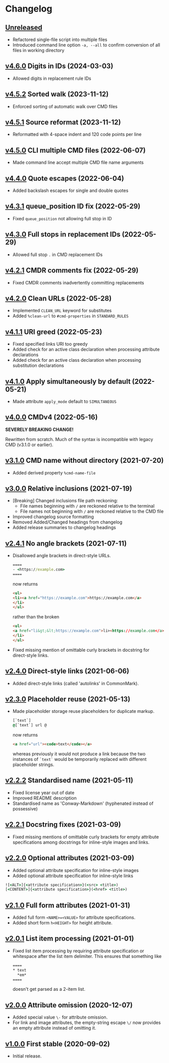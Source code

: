 # Changelog


## [Unreleased]

- Refactored single-file script into multiple files
- Introduced command line option `-a, --all` to confirm conversion of all files in working directory


## [v4.6.0] Digits in IDs (2024-03-03)

- Allowed digits in replacement rule IDs


## [v4.5.2] Sorted walk (2023-11-12)

- Enforced sorting of automatic walk over CMD files


## [v4.5.1] Source reformat (2023-11-12)

- Reformatted with 4-space indent and 120 code points per line


## [v4.5.0] CLI multiple CMD files (2022-06-07)

- Made command line accept multiple CMD file name arguments


## [v4.4.0] Quote escapes (2022-06-04)

- Added backslash escapes for single and double quotes


## [v4.3.1] queue_position ID fix (2022-05-29)

- Fixed `queue_position` not allowing full stop in ID


## [v4.3.0] Full stops in replacement IDs (2022-05-29)

- Allowed full stop `.` in CMD replacement IDs


## [v4.2.1] CMDR comments fix (2022-05-29)

- Fixed CMDR comments inadvertently committing replacements


## [v4.2.0] Clean URLs (2022-05-28)

- Implemented `CLEAN_URL` keyword for substitutes
- Added `%clean-url` to `#cmd-properties` in `STANDARD_RULES`


## [v4.1.1] URI greed (2022-05-23)

- Fixed specified links URI too greedy
- Added check for an active class declaration
  when processing attribute declarations
- Added check for an active class declaration
  when processing substitution declarations


## [v4.1.0] Apply simultaneously by default (2022-05-21)

- Made attribute `apply_mode` default to `SIMULTANEOUS`


## [v4.0.0] CMDv4 (2022-05-16)

**SEVERELY BREAKING CHANGE!**

Rewritten from scratch.
Much of the syntax is incompatible with legacy CMD (v3.1.0 or earlier).


## [v3.1.0] CMD name without directory (2021-07-20)

- Added derived property `%cmd-name-file`


## [v3.0.0] Relative inclusions (2021-07-19)

- [Breaking] Changed inclusions file path reckoning:
  - File names beginning with `/` are reckoned relative to the terminal
  - File names not beginning with `/` are reckoned relative to the CMD file
- Improved changelog source formatting
- Removed Added/Changed headings from changelog
- Added release summaries to changelog headings


## [v2.4.1] No angle brackets (2021-07-11)

- Disallowed angle brackets in direct-style URLs.
  
  ````cmd
  ====
  - <https://example.com>
  ====
  ````
  now returns
  ````html
  <ul>
  <li><a href="https://example.com">https://example.com</a>
  </li>
  </ul>
  ````
  rather than the broken
  ````html
  <ul>
  <a href="li&gt;&lt;https://example.com">li><https://example.com</a>
  </li>
  </ul>
  ````

- Fixed missing mention of omittable curly brackets
  in docstring for direct-style links.


## [v2.4.0] Direct-style links (2021-06-06)

- Added direct-style links (called 'autolinks' in CommonMark).


## [v2.3.0] Placeholder reuse (2021-05-13)

- Made placeholder storage reuse placeholders for duplicate markup.
  
  ````cmd
  [`text`]
  @[`text`] url @
  ````
  now returns
  ````html
  <a href="url"><code>text</code></a>
  ````
  whereas previously it would not produce a link
  because the two instances of `` `text` `` would be
  temporarily replaced with different placeholder strings.


## [v2.2.2] Standardised name (2021-05-11)

- Fixed license year out of date
- Improved README description
- Standardised name as 'Conway-Markdown' (hyphenated instead of possessive)


## [v2.2.1] Docstring fixes (2021-03-09)

- Fixed missing mentions of omittable curly brackets
  for empty attribute specifications
  among docstrings for inline-style images and links.


## [v2.2.0] Optional attributes (2021-03-09)

- Added optional attribute specification for inline-style images
- Added optional attribute specification for inline-style links

````cmd
![<ALT>]{<attribute specification>}(<src> <title>)
[<CONTENT>]{<attribute specification>}(<href> <title>)
````


## [v2.1.0] Full form attributes (2021-01-31)

- Added full form `<NAME>=<VALUE>` for attribute specifications.
- Added short form `h<HEIGHT>` for height attribute.


## [v2.0.1] List item processing (2021-01-01)

- Fixed list item processing by requiring attribute specification
  or whitespace after the list item delimiter.
  This ensures that something like
  
  ````cmd
  ====
  * text
    *em*
  ====
  ````
  doesn't get parsed as a 2-item list.


## [v2.0.0] Attribute omission (2020-12-07)

- Added special value `\-` for attribute omission.
- For link and image attributes,
  the empty-string escape `\/` now provides an empty attribute
  instead of omitting it.


## [v1.0.0] First stable (2020-09-02)

- Initial release.


[Unreleased]:
  https://github.com/conwaymd/conwaymd/compare/v4.6.0...HEAD
[v4.6.0]:
  https://github.com/conwaymd/conwaymd/compare/v4.5.2...v4.6.0
[v4.5.2]:
  https://github.com/conwaymd/conwaymd/compare/v4.5.1...v4.5.2
[v4.5.1]:
  https://github.com/conwaymd/conwaymd/compare/v4.5.0...v4.5.1
[v4.5.0]:
  https://github.com/conwaymd/conwaymd/compare/v4.4.0...v4.5.0
[v4.4.0]:
  https://github.com/conwaymd/conwaymd/compare/v4.3.1...v4.4.0
[v4.3.1]:
  https://github.com/conwaymd/conwaymd/compare/v4.3.0...v4.3.1
[v4.3.0]:
  https://github.com/conwaymd/conwaymd/compare/v4.2.1...v4.3.0
[v4.2.1]:
  https://github.com/conwaymd/conwaymd/compare/v4.2.0...v4.2.1
[v4.2.0]:
  https://github.com/conwaymd/conwaymd/compare/v4.1.1...v4.2.0
[v4.1.1]:
  https://github.com/conwaymd/conwaymd/compare/v4.1.0...v4.1.1
[v4.1.0]:
  https://github.com/conwaymd/conwaymd/compare/v4.0.0...v4.1.0
[v4.0.0]:
  https://github.com/conwaymd/conwaymd/compare/v3.1.0...v4.0.0
[v3.1.0]:
  https://github.com/conwaymd/conwaymd/compare/v3.0.0...v3.1.0
[v3.0.0]:
  https://github.com/conwaymd/conwaymd/compare/v2.4.1...v3.0.0
[v2.4.1]:
  https://github.com/conwaymd/conwaymd/compare/v2.4.0...v2.4.1
[v2.4.0]:
  https://github.com/conwaymd/conwaymd/compare/v2.3.0...v2.4.0
[v2.3.0]:
  https://github.com/conwaymd/conwaymd/compare/v2.2.2...v2.3.0
[v2.2.2]:
  https://github.com/conwaymd/conwaymd/compare/v2.2.1...v2.2.2
[v2.2.1]:
  https://github.com/conwaymd/conwaymd/compare/v2.2.0...v2.2.1
[v2.2.0]:
  https://github.com/conwaymd/conwaymd/compare/v2.1.0...v2.2.0
[v2.1.0]:
  https://github.com/conwaymd/conwaymd/compare/v2.0.1...v2.1.0
[v2.0.1]:
  https://github.com/conwaymd/conwaymd/compare/v2.0.0...v2.0.1
[v2.0.0]:
  https://github.com/conwaymd/conwaymd/compare/v1.0.0...v2.0.0
[v1.0.0]:
  https://github.com/conwaymd/conwaymd/releases/tag/v1.0.0
